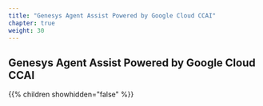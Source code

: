 ```yaml
---
title: "Genesys Agent Assist Powered by Google Cloud CCAI"
chapter: true
weight: 30
---
```


## Genesys Agent Assist Powered by Google Cloud CCAI

{{% children showhidden="false" %}}


